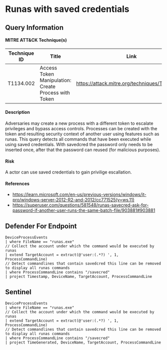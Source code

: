 # Runas with saved credentials

## Query Information

#### MITRE ATT&CK Technique(s)

| Technique ID | Title    | Link    |
| ---  | --- | --- |
| T1134.002 | Access Token Manipulation: Create Process with Token | https://attack.mitre.org/techniques/T1134/002 |

#### Description
Adversaries may create a new process with a different token to escalate privileges and bypass access controls. Processes can be created with the token and resulting security context of another user using features such as runas. This query detects all commands that have been executed while using saved credentials. With savedcred the password only needs to be inserted once, after that the password can reused (for malicious purposes).

#### Risk
A actor can use saved credentials to gain privilige escallation.

#### References
- https://learn.microsoft.com/en-us/previous-versions/windows/it-pro/windows-server-2012-R2-and-2012/cc771525(v=ws.11)
- https://superuser.com/questions/581548/runas-savecred-ask-for-password-if-another-user-runs-the-same-batch-file/903881#903881

## Defender For Endpoint
```
DeviceProcessEvents
| where FileName == "runas.exe"
// Collect the account under which the command would be executed by runas
| extend TargetAccount = extract(@'user:(.*?) ', 1, ProcessCommandLine)
// Detect commandlines that contain savedcred this line can be removed to display all runas commands
| where ProcessCommandLine contains "/savecred"
| project Timestamp, DeviceName, TargetAccount, ProcessCommandLine
```
## Sentinel
```
DeviceProcessEvents
| where FileName == "runas.exe"
// Collect the account under which the command would be executed by runas
| extend TargetAccount = extract(@'user:(.*?) ', 1, ProcessCommandLine)
// Detect commandlines that contain savedcred this line can be removed to display all runas commands
| where ProcessCommandLine contains "/savecred"
| project TimeGenerated, DeviceName, TargetAccount, ProcessCommandLine
```